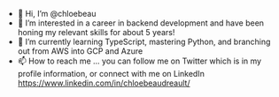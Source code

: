 - 👋 Hi, I’m @chloebeau
- 👀 I’m interested in a career in backend development and have been honing my relevant skills for about 5 years!
- 🌱 I’m currently learning TypeScript, mastering Python, and branching out from AWS into GCP and Azure 
- 📫 How to reach me ... you can follow me on Twitter which is in my profile information, or connect with me on LinkedIn https://www.linkedin.com/in/chloebeaudreault/
